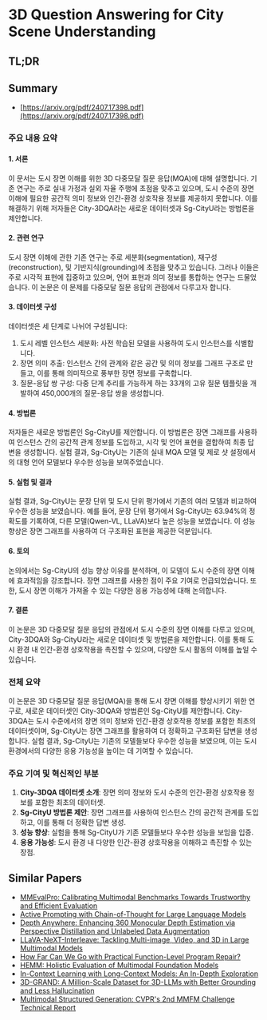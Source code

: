 # 3D Question Answering for City Scene Understanding
## TL;DR
## Summary
- [https://arxiv.org/pdf/2407.17398.pdf](https://arxiv.org/pdf/2407.17398.pdf)

### 주요 내용 요약

#### 1. 서론
이 문서는 도시 장면 이해를 위한 3D 다중모달 질문 응답(MQA)에 대해 설명합니다. 기존 연구는 주로 실내 가정과 실외 자율 주행에 초점을 맞추고 있으며, 도시 수준의 장면 이해에 필요한 공간적 의미 정보와 인간-환경 상호작용 정보를 제공하지 못합니다. 이를 해결하기 위해 저자들은 City-3DQA라는 새로운 데이터셋과 Sg-CityU라는 방법론을 제안합니다.

#### 2. 관련 연구
도시 장면 이해에 관한 기존 연구는 주로 세분화(segmentation), 재구성(reconstruction), 및 기반지식(grounding)에 초점을 맞추고 있습니다. 그러나 이들은 주로 시각적 표현에 집중하고 있으며, 언어 표현과 의미 정보를 통합하는 연구는 드물었습니다. 이 논문은 이 문제를 다중모달 질문 응답의 관점에서 다루고자 합니다.

#### 3. 데이터셋 구성
데이터셋은 세 단계로 나뉘어 구성됩니다:
1. 도시 레벨 인스턴스 세분화: 사전 학습된 모델을 사용하여 도시 인스턴스를 식별합니다.
2. 장면 의미 추출: 인스턴스 간의 관계와 같은 공간 및 의미 정보를 그래프 구조로 만들고, 이를 통해 의미적으로 풍부한 장면 정보를 구축합니다.
3. 질문-응답 쌍 구성: 다중 단계 추리를 가능하게 하는 33개의 고유 질문 템플릿을 개발하여 450,000개의 질문-응답 쌍을 생성합니다.

#### 4. 방법론
저자들은 새로운 방법론인 Sg-CityU를 제안합니다. 이 방법론은 장면 그래프를 사용하여 인스턴스 간의 공간적 관계 정보를 도입하고, 시각 및 언어 표현을 결합하여 최종 답변을 생성합니다. 실험 결과, Sg-CityU는 기존의 실내 MQA 모델 및 제로 샷 설정에서의 대형 언어 모델보다 우수한 성능을 보여주었습니다.

#### 5. 실험 및 결과
실험 결과, Sg-CityU는 문장 단위 및 도시 단위 평가에서 기존의 여러 모델과 비교하여 우수한 성능을 보였습니다. 예를 들어, 문장 단위 평가에서 Sg-CityU는 63.94%의 정확도를 기록하여, 다른 모델(Qwen-VL, LLaVA)보다 높은 성능을 보였습니다. 이 성능 향상은 장면 그래프를 사용하여 더 구조화된 표현을 제공한 덕분입니다.

#### 6. 토의
논의에서는 Sg-CityU의 성능 향상 이유를 분석하며, 이 모델이 도시 수준의 장면 이해에 효과적임을 강조합니다. 장면 그래프를 사용한 점이 주요 기여로 언급되었습니다. 또한, 도시 장면 이해가 가져올 수 있는 다양한 응용 가능성에 대해 논의합니다.

#### 7. 결론
이 논문은 3D 다중모달 질문 응답의 관점에서 도시 수준의 장면 이해를 다루고 있으며, City-3DQA와 Sg-CityU라는 새로운 데이터셋 및 방법론을 제안합니다. 이를 통해 도시 환경 내 인간-환경 상호작용을 촉진할 수 있으며, 다양한 도시 활동의 이해를 높일 수 있습니다.

### 전체 요약
이 논문은 3D 다중모달 질문 응답(MQA)을 통해 도시 장면 이해를 향상시키기 위한 연구로, 새로운 데이터셋인 City-3DQA와 방법론인 Sg-CityU를 제안합니다. City-3DQA는 도시 수준에서의 장면 의미 정보와 인간-환경 상호작용 정보를 포함한 최초의 데이터셋이며, Sg-CityU는 장면 그래프를 활용하여 더 정확하고 구조화된 답변을 생성합니다. 실험 결과, Sg-CityU는 기존의 모델들보다 우수한 성능을 보였으며, 이는 도시 환경에서의 다양한 응용 가능성을 높이는 데 기여할 수 있습니다.

### 주요 기여 및 혁신적인 부분
1. **City-3DQA 데이터셋 소개**: 장면 의미 정보와 도시 수준의 인간-환경 상호작용 정보를 포함한 최초의 데이터셋.
2. **Sg-CityU 방법론 제안**: 장면 그래프를 사용하여 인스턴스 간의 공간적 관계를 도입하고, 이를 통해 더 정확한 답변 생성.
3. **성능 향상**: 실험을 통해 Sg-CityU가 기존 모델들보다 우수한 성능을 보임을 입증.
4. **응용 가능성**: 도시 환경 내 다양한 인간-환경 상호작용을 이해하고 촉진할 수 있는 장점.

## Similar Papers
- [MMEvalPro: Calibrating Multimodal Benchmarks Towards Trustworthy and Efficient Evaluation](2407.00468.md)
- [Active Prompting with Chain-of-Thought for Large Language Models](2302.12246.md)
- [Depth Anywhere: Enhancing 360 Monocular Depth Estimation via Perspective Distillation and Unlabeled Data Augmentation](2406.12849.md)
- [LLaVA-NeXT-Interleave: Tackling Multi-image, Video, and 3D in Large Multimodal Models](2407.07895.md)
- [How Far Can We Go with Practical Function-Level Program Repair?](2404.12833.md)
- [HEMM: Holistic Evaluation of Multimodal Foundation Models](2407.03418.md)
- [In-Context Learning with Long-Context Models: An In-Depth Exploration](2405.00200.md)
- [3D-GRAND: A Million-Scale Dataset for 3D-LLMs with Better Grounding and Less Hallucination](2406.05132.md)
- [Multimodal Structured Generation: CVPR's 2nd MMFM Challenge Technical Report](2406.11403.md)
